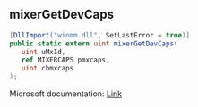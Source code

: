 ## mixerGetDevCaps

```csharp
[DllImport("winmm.dll", SetLastError = true)]
public static extern uint mixerGetDevCaps(
   uint uMxId,
   ref MIXERCAPS pmxcaps,
   uint cbmxcaps
);
```

Microsoft documentation: [Link](https://learn.microsoft.com/en-us/windows/win32/api/mmeapi/nf-mmeapi-mixergetdevcaps)
